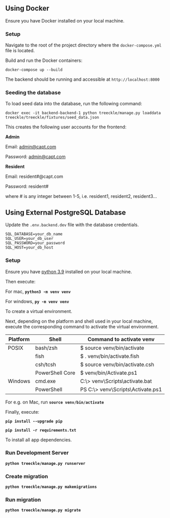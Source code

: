## Using Docker

Ensure you have Docker installed on your local machine.

### Setup

Navigate to the root of the project directory where the `docker-compose.yml` file is located.

Build and run the Docker containers:

```
docker-compose up --build
```

The backend should be running and accessible at `http://localhost:8000`

### Seeding the database

To load seed data into the database, run the following command:

```
docker exec -it backend-backend-1 python treeckle/manage.py loaddata treeckle/treeckle/fixtures/seed_data.json
```

This creates the following user accounts for the frontend:

**Admin**

Email: admin@capt.com

Password: admin@capt.com

**Resident**

Email: resident#@capt.com

Password: resident#

where # is any integer between 1-5, i.e. resident1, resident2, resident3...

## Using External PostgreSQL Database

Update the `.env.backend.dev` file with the database credentials.

```
SQL_DATABASE=your_db_name
SQL_USER=your_db_user
SQL_PASSWORD=your_password
SQL_HOST=your_db_host
```

### Setup

Ensure you have [python 3.9](https://www.python.org/downloads/) installed on your local machine.

Then execute:

For mac, **`python3 -m venv venv`**

For windows, **`py -m venv venv`**

To create a virtual environment.

Next, depending on the platform and shell used in your local machine, execute the corresponding command to activate the virtual environment.

| Platform | Shell           | Command to activate venv           |
| -------- | --------------- | ---------------------------------- |
| POSIX    | bash/zsh        | \$ source venv/bin/activate        |
|          | fish            | \$ . venv/bin/activate.fish        |
|          | csh/tcsh        | \$ source venv/bin/activate.csh    |
|          | PowerShell Core | \$ venv/bin/Activate.ps1           |
| Windows  | cmd.exe         | C:\\> venv\Scripts\activate.bat    |
|          | PowerShell      | PS C:\\> venv\Scripts\Activate.ps1 |

For e.g. on Mac, run **`source venv/bin/activate`**

Finally, execute:

**`pip install --upgrade pip`**

**`pip install -r requirements.txt`**

To install all app dependencies.

### Run Development Server

**`python treeckle/manage.py runserver`**

### Create migration

**`python treeckle/manage.py makemigrations`**

### Run migration

**`python treeckle/manage.py migrate`**
